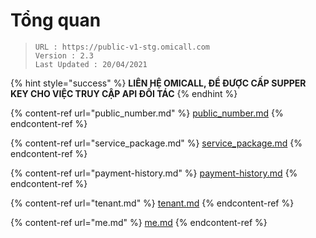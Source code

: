 # Tổng quan

> ```
> URL : https://public-v1-stg.omicall.com
> Version : 2.3
> Last Updated : 20/04/2021
> ```

{% hint style="success" %}
**LIÊN HỆ OMICALL, ĐỂ ĐƯỢC CẤP SUPPER KEY CHO VIỆC TRUY CẬP API ĐỐI TÁC**
{% endhint %}

{% content-ref url="public_number.md" %}
[public\_number.md](public\_number.md)
{% endcontent-ref %}

{% content-ref url="service_package.md" %}
[service\_package.md](service\_package.md)
{% endcontent-ref %}

{% content-ref url="payment-history.md" %}
[payment-history.md](payment-history.md)
{% endcontent-ref %}

{% content-ref url="tenant.md" %}
[tenant.md](tenant.md)
{% endcontent-ref %}

{% content-ref url="me.md" %}
[me.md](me.md)
{% endcontent-ref %}

